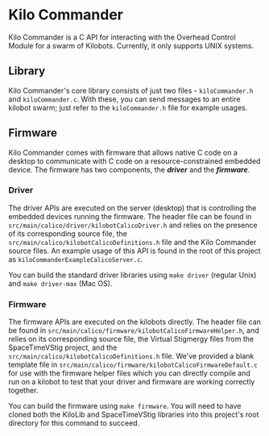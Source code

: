 # Kilo Commander
Kilo Commander is a C API for interacting with the Overhead Control Module for a swarm of Kilobots. Currently, it only supports UNIX systems.

## Library
Kilo Commander's core library consists of just two files - `kiloCommander.h` and `kiloCommander.c`. With these, you can send messages to an entire kilobot swarm; just refer to the `kiloCommander.h` file for example usages.

## Firmware
Kilo Commander comes with  firmware that allows native C code on a desktop to communicate with C code on a resource-constrained embedded device. The firmware has two components, the ***driver*** and the ***firmware***.

### Driver
The driver APIs are executed on the server (desktop) that is controlling the embedded devices running the firmware. The header file can be found in `src/main/calico/driver/kilobotCalicoDriver.h` and relies on the presence of its corresponding source file, the `src/main/calico/kilobotCalicoDefinitions.h` file and the Kilo Commander source files. An example usage of this API is found in the root of this project as `kiloCommanderExampleCalicoServer.c`.

You can build the standard driver libraries using `make driver` (regular Unix) and `make driver-max` (Mac OS).

### Firmware
The firmware APIs are executed on the kilobots directly. The header file can be found in `src/main/calico/firmware/kilobotCalicoFirmwareHelper.h`, and relies on its corresponding source file, the Virtual Stigmergy files from the SpaceTimeVStig project, and the `src/main/calico/kilobotCalicoDefinitions.h` file. We've provided a blank template file in `src/main/calico/firmware/kilobotCalicoFirmwareDefault.c` for use with the firmware helper files which you can directly compile and run on a kilobot to test that your driver and firmware are working correctly together.

You can build the firmware using `make firmware`. You will need to have cloned both the KiloLib and SpaceTimeVStig libraries into this project's root directory for this command to succeed.